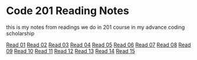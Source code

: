 # Code 201 Reading Notes

this is my notes from readings we do in 201 course in my advance coding scholarship 

[Read 01](https://alihayajneh95.github.io/reading-notes/Read01)
[Read 02]()
[Read 03]()
[Read 04]()
[Read 05]()
[Read 06]()
[Read 07]()
[Read 08]()
[Read 09]()
[Read 10]()
[Read 11]()
[Read 12]()
[Read 13]()
[Read 14]()
[Read 15]()